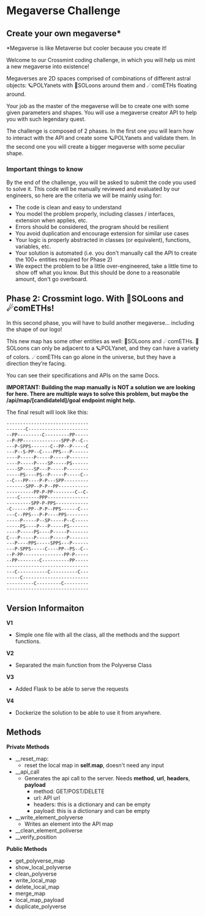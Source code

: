 # Megaverse Challenge

## Create your own megaverse*

*Megaverse is like Metaverse but cooler because you create it!

Welcome to our Crossmint coding challenge, in which you will help us mint a new megaverse into existence!

Megaverses are 2D spaces comprised of combinations of different astral objects: 🪐POLYanets with 🌙SOLoons around them and ☄comETHs floating around.

Your job as the master of the megaverse will be to create one with some given parameters and shapes. You will use a megaverse creator API to help you with such legendary quest.

The challenge is composed of 2 phases. In the first one you will learn how to interact with the API and create some 🪐POLYanets and validate them. In the second one you will create a bigger megaverse with some peculiar shape.

### Important things to know

By the end of the challenge, you will be asked to submit the code you used to solve it. This code will be manually reviewed and evaluated by our engineers, so here are the criteria we will be mainly using for:
- The code is clean and easy to understand
- You model the problem properly, including classes / interfaces, extension when applies, etc.
- Errors should be considered, the program should be resilient
- You avoid duplication and encourage extension for similar use cases
- Your logic is properly abstracted in classes (or equivalent), functions, variables, etc.
- Your solution is automated (i.e. you don't manually call the API to create the 100+ entities required for Phase 2)
- We expect the problem to be a little over-engineered, take a little time to show off what you know. But this should be done to a reasonable amount, don't go overboard.


## Phase 2: Crossmint logo. With 🌙SOLoons and ☄comETHs!

In this second phase, you will have to build another megaverse… including the shape of our logo!

This new map has some other entities as well: 🌙SOLoons and ☄comETHs.
🌙SOLoons can only be adjacent to a 🪐POLYanet, and they can have a variety of colors.
☄comETHs can go alone in the universe, but they have a direction they’re facing.

You can see their specifications and APIs on the same Docs.

**IMPORTANT: Building the map manually is NOT a solution we are looking for here. There are multiple ways to solve this problem, but maybe the /api/map/[candidateId]/goal endpoint might help.**

The final result will look like this:

```bash
------------------------------
-------C----------------------
--PP---------C---------PP-----
--P-PP--------------SPP-P--C--
---P-SPPS-------C--PP--P-----C
---P--S-PP--C----PPS---P------
----P-----P-----P-----P-------
----P-----P----SP-----PS------
----SP----SP---P-----P--------
-----PS----PS--P-----P-----C--
--C---PP----P-P---SPP---------
-------SPP--P-P--PP-----------
----------PP-P-PP--------C--C-
----C-------PPP---------------
---------SPP-P-PPS------------
-C------PP--P-P--PPS------C---
---C--PPS---P-P----PPS--------
-----P-----P--SP-----P--C-----
-----PS----P---P-----PS-------
----P-----PS----P-----P-------
C---P-----P-----P-----P-------
---P----PPS-----SPPS---P------
---P-SPPS-----C----PP--PS--C--
--P-PP---------------PP-P-----
--PP--------C----------PP-----
------------------------------
---C-----------C----------C---
-----C------------------------
----------C---------C---------
------------------------------
```

## Version Informaiton

**V1**
- Simple one file with all the class, all the methods and the support functions.

**V2**
- Separated the main function from the Polyverse Class

**V3**
- Added Flask to be able to serve the requests

**V4**
- Dockerize the solution to be able to use it from anywhere.

## Methods

**Private Methods**
- __reset_map: 
  - reset the local map in **self.map**, doesn't need any input
- __api_call
  - Generates the api call to the server. Needs **method**, **url**, **headers**, **payload**
    - method: GET/POST/DELETE
    - url: API url
    - headers: this is a dictionary and can be empty
    - payload: this is a dictionary and can be empty
- __write_element_polyverse
  - Writes an element into the API map
- __clean_element_poliverse
- __verify_position

**Public Methods**
- get_polyverse_map
- show_local_polyverse
- clean_polyverse
- write_local_map
- delete_local_map
- merge_map
- local_map_payload
- duplicate_polyverse